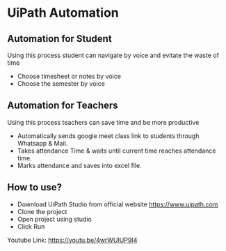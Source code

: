 # UiPath Automation
## Automation for Student 

Using this process student can navigate by voice and evitate the waste of time

+ Choose timesheet or notes by voice 
+ Choose the semester by voice

## Automation for Teachers

Using this process teachers can save time and be more productive

+ Automatically sends google meet class link to students through Whatsapp & Mail.
+ Takes attendance Time & waits until current time reaches attendance time.
+ Marks attendance and saves into excel file.

## How to use?
+ Download UiPath Studio from official website https://www.uipath.com
+ Clone the project
+ Open project using studio
+ Click Run

Youtube Link: 
https://youtu.be/4wrWUIUP9I4
